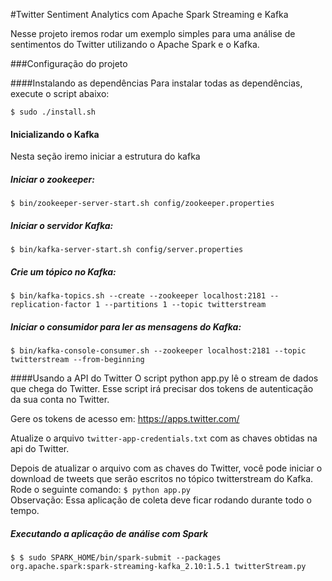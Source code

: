 #Twitter Sentiment Analytics com Apache Spark Streaming e Kafka

Nesse projeto iremos rodar um exemplo simples para uma análise de sentimentos do Twitter utilizando o Apache Spark e o Kafka. 

###Configuração do projeto
 
####Instalando as dependências
Para instalar todas as dependências, execute o script abaixo:

`$ sudo ./install.sh`
 
#### Inicializando o Kafka 

Nesta seção iremo iniciar a estrutura do kafka

##### Iniciar o zookeeper:  
`$ bin/zookeeper-server-start.sh config/zookeeper.properties`
 
##### Iniciar o servidor Kafka: 
`$ bin/kafka-server-start.sh config/server.properties`
 
##### Crie um tópico no Kafka: 
`$ bin/kafka-topics.sh --create --zookeeper localhost:2181 --replication-factor 1 --partitions 1 --topic twitterstream`

##### Iniciar o consumidor para ler as mensagens do Kafka: 
`$ bin/kafka-console-consumer.sh --zookeeper localhost:2181 --topic twitterstream --from-beginning`
 
####Usando a API do Twitter
O script python app.py lê o stream de dados que chega do Twitter. Esse script irá precisar dos tokens de autenticação da sua conta no Twitter. 

Gere os tokens de acesso em: https://apps.twitter.com/

Atualize o arquivo `twitter-app-credentials.txt` com as chaves obtidas na api do Twitter.

Depois de atualizar o arquivo com as chaves do Twitter, você pode iniciar o download de tweets que serão escritos no tópico twitterstream do Kafka. 
Rode o seguinte comando:
`$ python app.py`   
Observação: Essa aplicação de coleta deve ficar rodando durante todo o tempo.
 

##### Executando a aplicação de análise com Spark
`$ $ sudo SPARK_HOME/bin/spark-submit --packages org.apache.spark:spark-streaming-kafka_2.10:1.5.1 twitterStream.py`
